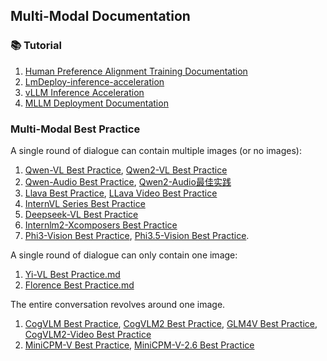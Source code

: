 ## Multi-Modal Documentation

### 📚 Tutorial

1. [Human Preference Alignment Training Documentation](human-preference-alignment-training-documentation.md)
2. [LmDeploy-inference-acceleration](LmDeploy-inference-acceleration.md)
3. [vLLM Inference Acceleration](vllm-inference-acceleration.md)
4. [MLLM Deployment Documentation](mutlimodal-deployment.md)

### Multi-Modal Best Practice

A single round of dialogue can contain multiple images (or no images):
1. [Qwen-VL Best Practice](qwen-vl-best-practice.md), [Qwen2-VL Best Practice](qwen2-vl-best-practice.md)
2. [Qwen-Audio Best Practice](qwen-audio-best-practice.md), [Qwen2-Audio最佳实践](https://github.com/modelscope/ms-swift/issues/1653)
3. [Llava Best Practice](llava-best-practice.md), [LLava Video Best Practice](llava-video-best-practice.md)
4. [InternVL Series Best Practice](internvl-best-practice.md)
5. [Deepseek-VL Best Practice](deepseek-vl-best-practice.md)
6. [Internlm2-Xcomposers Best Practice](internlm-xcomposer2-best-practice.md)
7. [Phi3-Vision Best Practice](phi3-vision-best-practice.md), [Phi3.5-Vision Best Practice](https://github.com/modelscope/ms-swift/issues/1809).


A single round of dialogue can only contain one image:
1. [Yi-VL Best Practice.md](yi-vl-best-practice.md)
2. [Florence Best Practice.md](florence-best-pratice.md)

The entire conversation revolves around one image.
1. [CogVLM Best Practice](cogvlm-best-practice.md), [CogVLM2 Best Practice](cogvlm2-best-practice.md), [GLM4V Best Practice](glm4v-best-practice.md), [CogVLM2-Video Best Practice](cogvlm2-video-best-practice.md)
2. [MiniCPM-V Best Practice](minicpm-v-best-practice.md), [MiniCPM-V-2.6 Best Practice](https://github.com/modelscope/ms-swift/issues/1613)
